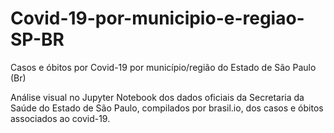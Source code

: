 # Covid-19-por-municipio-e-regiao-SP-BR
Casos e óbitos por Covid-19 por município/região do Estado de São Paulo (Br)

Análise visual no Jupyter Notebook dos dados oficiais da Secretaria da Saúde do Estado de São Paulo, compilados por brasil.io, dos casos e óbitos associados ao covid-19. 
